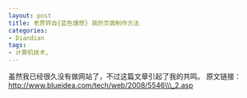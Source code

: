 ```yaml
---
layout: post
title: 老贾转自{蓝色理想} 我的页面制作方法
categories:
- Diandian
tags:
- 计算机技术, 
---
```

虽然我已经很久没有做网站了，不过这篇文章引起了我的共鸣。 原文链接：http://www.blueidea.com/tech/web/2008/5546\\\_2.asp